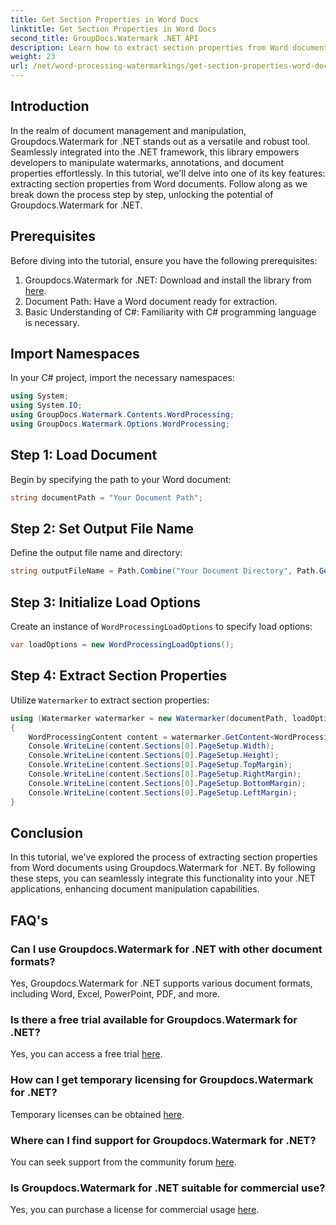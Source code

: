 ```yaml
---
title: Get Section Properties in Word Docs
linktitle: Get Section Properties in Word Docs
second_title: GroupDocs.Watermark .NET API
description: Learn how to extract section properties from Word documents using Groupdocs.Watermark for .NET. Enhance your document manipulation capabilities effortlessly.
weight: 23
url: /net/word-processing-watermarkings/get-section-properties-word-docs/
---
```

## Introduction
In the realm of document management and manipulation, Groupdocs.Watermark for .NET stands out as a versatile and robust tool. Seamlessly integrated into the .NET framework, this library empowers developers to manipulate watermarks, annotations, and document properties effortlessly. In this tutorial, we'll delve into one of its key features: extracting section properties from Word documents. Follow along as we break down the process step by step, unlocking the potential of Groupdocs.Watermark for .NET.
## Prerequisites
Before diving into the tutorial, ensure you have the following prerequisites:
1. Groupdocs.Watermark for .NET: Download and install the library from [here](https://releases.groupdocs.com/Watermark/net/).
2. Document Path: Have a Word document ready for extraction.
3. Basic Understanding of C#: Familiarity with C# programming language is necessary.

## Import Namespaces
In your C# project, import the necessary namespaces:
```csharp
using System;
using System.IO;
using GroupDocs.Watermark.Contents.WordProcessing;
using GroupDocs.Watermark.Options.WordProcessing;
```
## Step 1: Load Document
Begin by specifying the path to your Word document:
```csharp
string documentPath = "Your Document Path";
```
## Step 2: Set Output File Name
Define the output file name and directory:
```csharp
string outputFileName = Path.Combine("Your Document Directory", Path.GetFileName(documentPath));
```
## Step 3: Initialize Load Options
Create an instance of `WordProcessingLoadOptions` to specify load options:
```csharp
var loadOptions = new WordProcessingLoadOptions();
```
## Step 4: Extract Section Properties
Utilize `Watermarker` to extract section properties:
```csharp
using (Watermarker watermarker = new Watermarker(documentPath, loadOptions))
{
    WordProcessingContent content = watermarker.GetContent<WordProcessingContent>();
    Console.WriteLine(content.Sections[0].PageSetup.Width);
    Console.WriteLine(content.Sections[0].PageSetup.Height);
    Console.WriteLine(content.Sections[0].PageSetup.TopMargin);
    Console.WriteLine(content.Sections[0].PageSetup.RightMargin);
    Console.WriteLine(content.Sections[0].PageSetup.BottomMargin);
    Console.WriteLine(content.Sections[0].PageSetup.LeftMargin);
}
```

## Conclusion
In this tutorial, we've explored the process of extracting section properties from Word documents using Groupdocs.Watermark for .NET. By following these steps, you can seamlessly integrate this functionality into your .NET applications, enhancing document manipulation capabilities.
## FAQ's
### Can I use Groupdocs.Watermark for .NET with other document formats?
Yes, Groupdocs.Watermark for .NET supports various document formats, including Word, Excel, PowerPoint, PDF, and more.
### Is there a free trial available for Groupdocs.Watermark for .NET?
Yes, you can access a free trial [here](https://releases.groupdocs.com/).
### How can I get temporary licensing for Groupdocs.Watermark for .NET?
Temporary licenses can be obtained [here](https://purchase.groupdocs.com/temporary-license/).
### Where can I find support for Groupdocs.Watermark for .NET?
You can seek support from the community forum [here](https://forum.groupdocs.com/c/watermark/19).
### Is Groupdocs.Watermark for .NET suitable for commercial use?
Yes, you can purchase a license for commercial usage [here](https://purchase.groupdocs.com/buy).
